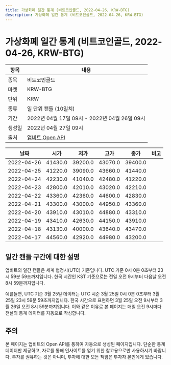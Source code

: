 ```yaml
---
title: 가상화폐 일간 통계 (비트코인골드, 2022-04-26, KRW-BTG)
description: 가상화폐 일간 통계 (비트코인골드, 2022-04-26, KRW-BTG)
---
```



가상화폐 일간 통계 (비트코인골드, 2022-04-26, KRW-BTG)
===

|항목|내용|
|--|--|
|종목|비트코인골드|
|마켓|KRW-BTG|
|단위|KRW|
|종류|일 단위 캔들 (10일치)|
|기간|2022년 04월 17일 09시 - 2022년 04월 26일 09시|
|생성일|2022년 04월 27일 09시|
|출처|[업비트 Open API](https://docs.upbit.com)|


|날짜|시가|저가|고가|종가|비고|
|--|--|--|--|--|--|
|2022-04-26|41430.0|39200.0|43070.0|39400.0|    |
|2022-04-25|41220.0|39090.0|43660.0|41440.0|    |
|2022-04-24|42230.0|41040.0|42480.0|41220.0|    |
|2022-04-23|42800.0|42010.0|43020.0|42210.0|    |
|2022-04-22|43360.0|42360.0|44600.0|42830.0|    |
|2022-04-21|43300.0|43000.0|44950.0|43360.0|    |
|2022-04-20|43910.0|43010.0|44880.0|43310.0|    |
|2022-04-19|43410.0|42630.0|44150.0|43910.0|    |
|2022-04-18|43130.0|40000.0|43640.0|43470.0|    |
|2022-04-17|44560.0|42920.0|44980.0|43200.0|    |


일간 캔들 구간에 대한 설명
---


업비트의 일간 캔들은 세계 협정시(UTC) 기준입니다. 
UTC 기준 0시 0분 0초부터 23시 59분 59초까지입니다. 
한국 시간인 KST 기준으로는 전일 오전 9시부터 다음날 오전 8시 59분까지입니다. 


예를들면, UTC 기준 3월 25일 데이터는 UTC 시준 3월 25일 0시 0분 0초부터 3월 25일 23시 59분 59초까지입니다. 
한국 시간으로 표현하면 3월 25일 오전 9시부터 3월 26일 오전 8시 59분까지입니다. 
이와 같은 이유로 본 페이지는 매일 오전 9시마다 전날의 통계 데이터를 자동으로 작성합니다. 


주의
---


본 페이지는 업비트의 Open API를 통하여 자동으로 생성된 페이지입니다. 
단순한 통계 데이터만 제공하고, 자료를 통해 인사이트를 얻기 위한 참고용으로만 사용하시기 바랍니다. 
투자를 권유하는 것은 아니며, 투자에 대한 모든 책임은 투자자 본인에게 있습니다. 
